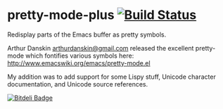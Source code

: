 # pretty-mode-plus [![Build Status](https://travis-ci.org/akatov/pretty-mode-plus.png)](https://travis-ci.org/akatov/pretty-mode-plus)

Redisplay parts of the Emacs buffer as pretty symbols.

Arthur Danskin <arthurdanskin@gmail.com> released the excellent pretty-mode which fontifies various symbols here: http://www.emacswiki.org/emacs/pretty-mode.el

My addition was to add support for some Lispy stuff, Unicode character documentation, and Unicode source references.


[![Bitdeli Badge](https://d2weczhvl823v0.cloudfront.net/akatov/pretty-mode-plus/trend.png)](https://bitdeli.com/free "Bitdeli Badge")

